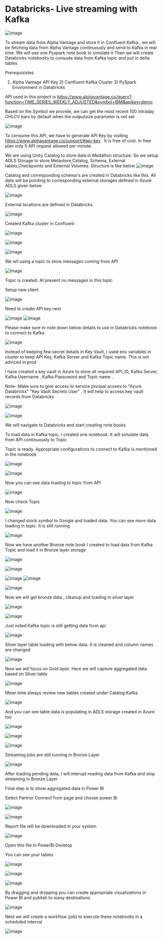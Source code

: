 # Databricks- Live streaming with Kafka


![image](https://github.com/user-attachments/assets/cd8cde7f-50e2-4b26-8216-ad19a405e63e)


To stream data from Alpha Vantage and store it in Confluent Kafka , we will be fetching data from Alpha Vantage continuously and send to Kafka in real time. We  will use one Pyspark note book to simulate it
Then we will create Databricks notebooks to consude data from Kafka topic and put in delta tables

Prerequisistes
1) Alpha Vantage API Key   2) Confluent Kafka Cluster     3) PySpark Environment in Databricks

API used in this project is https://www.alphavantage.co/query?function=TIME_SERIES_WEEKLY_ADJUSTED&symbol=IBM&apikey=demo

Based on the Symbol we provide, we can get  the most recent 100 intraday OHLCV bars by default when the outputsize parameter is not set

![image](https://github.com/user-attachments/assets/3d98972b-8e22-4a68-a7c6-f312214f73ba)

 
To consume this API, we have to generate API Key by visiting https://www.alphavantage.co/support/#api-key  . It is free of cost. In free plan only 5 API request allowed per minute


We are using Unity Catalog to store data in Medallion structure. So we setup ADLS Storage to store Metastore,Catalog, Schema, External tables,Checkpoints and External Volumes. Structure is like below
![image](https://github.com/user-attachments/assets/e79bc015-56a6-4700-b621-6bddd8e3375e)

Catalog and corresponding schema's are created in Databricks like this. All data will be pointing to corresponding external storages defined in Azure ADLS given below

![image](https://github.com/user-attachments/assets/904b5401-57c8-4a4a-a246-09fcdfe118ae)

External locations are defined in Databricks

![image](https://github.com/user-attachments/assets/26b80ace-e0eb-47e4-95b2-20bf940bb8e4)



Created Kafka cluster in Confluent

![image](https://github.com/user-attachments/assets/970de6b6-e357-45cc-9e8b-e0047d95ef80)



![image](https://github.com/user-attachments/assets/e8f70dcc-0a97-4ae5-86a8-7c3627741643)


![image](https://github.com/user-attachments/assets/047eea2a-7925-45e6-9fdd-fa88984e85b0)


We wll using a  topic to store messages coming from API

![image](https://github.com/user-attachments/assets/8f43783c-af26-45ba-b169-fad2aa2f6eb3)

Topic is created. At present no messages in this topic

Setup new client

![image](https://github.com/user-attachments/assets/604b0f70-daf6-45d2-b590-12aea5c5d379)


Need to create API key next


![image](https://github.com/user-attachments/assets/9aabd8e1-74e1-40ad-85fa-404d41d16a95)
![image](https://github.com/user-attachments/assets/b68a3c94-966c-4bb9-933c-ca7efb4c6f2f)


Please make sure to note down below details to use in Databricks notebook to connect to Kafka

![image](https://github.com/user-attachments/assets/e19d4025-f259-4d2a-80bc-2dc076049725)


Instead of keeping few secret details in Key Vault, I used env variables in cluster to keep API Key, Kafka Server and Kafka Topic name. This is not adviced in prod

I have created a key vault in Azure to store all required API_ID, Kafka Server, Kafka Username , Kafka Passoword and Topic name  .

Note- Make sure to give access to service pricipal accees to "Azure Databricks"   "Key Vault Secrets User" . It will help to access key vault records from Databricks

![image](https://github.com/user-attachments/assets/9d530c22-fd9f-4a18-8cd5-828742051ef5)


![image](https://github.com/user-attachments/assets/3d824645-084c-4809-a3e1-0833fbe7137a)




We will navigate to Databricks and start creating note books


To load data in Kafka topic, I created one notebook. It will simulate data from API continuously to Topic

Topic is ready. Appropriate configurations to connect to Kafka is mentioned in the notebook

![image](https://github.com/user-attachments/assets/0280a6fb-879d-4b65-80f3-86c5e0029176)


![image](https://github.com/user-attachments/assets/4e08c177-b200-46b6-9163-82b53e9187fd)

Now you can see data loading to topic from API

![image](https://github.com/user-attachments/assets/92f6bbde-6a82-47e8-8d75-4ecb7041a5ca)

Now check Topic 

![image](https://github.com/user-attachments/assets/5ed81929-f2d3-4ef3-b0f1-dd202646f2a0)

I changed stock symbol to Google and loaded data. You can see more data loading in topic. It is still running

![image](https://github.com/user-attachments/assets/e9d0a268-1cdb-4cd7-b787-eb0f39b13599)

Now we have another Bronze note book I created to load data from Kafka Topic and load it in Bronze layer storage

![image](https://github.com/user-attachments/assets/633cc252-6507-491b-8077-2297bd2987cd)




![image](https://github.com/user-attachments/assets/6164f618-cad0-4f18-b309-7707b8eae666)

![image](https://github.com/user-attachments/assets/f1592787-b8bb-405f-aecb-e2f2fbf16a2b)
![image](https://github.com/user-attachments/assets/2803fe3f-486d-48ff-ab88-33f2889126bd)


![image](https://github.com/user-attachments/assets/40fded0c-b8fb-479a-904a-ce7e3d0cb919)

Now we will get bronze data , cleanup and loading in silver layer

![image](https://github.com/user-attachments/assets/edd2f866-790b-41f2-941b-dde8726f44c4)

![image](https://github.com/user-attachments/assets/b69ff5f7-6c86-4857-b7d3-5ce2694c63a9)

Just noted Kafka topic is still getting data from api

![image](https://github.com/user-attachments/assets/ae8a1548-8bff-470e-9577-5ae4addf4a69)

Silver layer table loading with below data. It is cleaned and column names are changed

![image](https://github.com/user-attachments/assets/70f0a2ae-8d80-43db-a191-aefe37b1c92a)

Now we will focus on Gold layer. Here we will capture aggregated data based on Silver table 

![image](https://github.com/user-attachments/assets/47f7d8df-4960-4c52-b06e-6155fd3259c9)

Mean time always review new tables created under Catalog   Kafka

![image](https://github.com/user-attachments/assets/b011ee35-8277-4e72-9d99-98f664637e1f)

And you can see table data is populating in ADLS storage created in Azure too

![image](https://github.com/user-attachments/assets/6533bbd1-a6f7-48d3-a60c-8cdeae1ef7be)

![image](https://github.com/user-attachments/assets/2d6fa125-4a55-4682-82a6-a569798a1a62)

![image](https://github.com/user-attachments/assets/bb3f2049-253b-4eb7-816d-ebcb00a17445)


Streaming jobs are still running in Bronze Layer

![image](https://github.com/user-attachments/assets/758f91e8-7ae2-49d1-860c-469d51db6953)

After loading pending data, I will interupt reading data from Kafka and stop streaming in Bronze Layer

Final step is to show aggregated data in Power BI

Select Partnor Connect from page and choose power Bi

![image](https://github.com/user-attachments/assets/b0a347fa-7dc6-4c9f-936f-ceb481bc8d39)

![image](https://github.com/user-attachments/assets/44d4490f-ed92-4f3c-9877-740b611c1e5e)


Report file will be downloaded in your system

![image](https://github.com/user-attachments/assets/6b656fbc-3957-48a9-86b1-68b8a96c0af8)

Open this file in PowerBI Desktop

You can see your tables

![image](https://github.com/user-attachments/assets/ebb20b51-84d7-484a-ac3b-3ebd1044f1b4)

![image](https://github.com/user-attachments/assets/4f4d8c83-fedf-49ce-a9cb-52b4e0311bf2)

![image](https://github.com/user-attachments/assets/3a1ce916-a98a-4cb7-8dad-737167a70f56)

By dragging and dropping you can create appropriate visualizations in Power Bi and publish to many destinations

![image](https://github.com/user-attachments/assets/333d3d4b-1431-407a-b743-ddc2b8f56d27)


Next we will create a workflow (job) to execute these notebooks in a scheduled interval

![image](https://github.com/user-attachments/assets/31693cf1-f15b-4e3e-9495-7943bd22a626)



